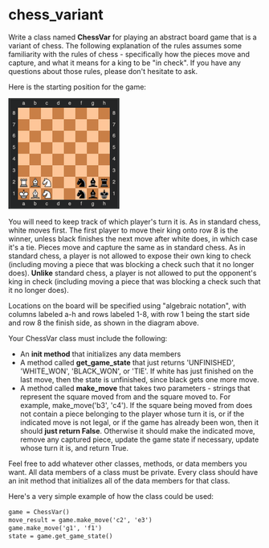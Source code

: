 # chess_variant



Write a class named **ChessVar** for playing an abstract board game that is a variant of chess. The following explanation of the rules assumes some familiarity with the rules of chess - specifically how the pieces move and capture, and what it means for a king to be "in check". If you have any questions about those rules, please don't hesitate to ask.

Here is the starting position for the game:

![starting position for game](starting_position.png "starting position for game")

You will need to keep track of which player's turn it is. As in standard chess, white moves first. The first player to move their king onto row 8 is the winner, unless black finishes the next move after white does, in which case it's a tie. Pieces move and capture the same as in standard chess. As in standard chess, a player is not allowed to expose their own king to check (including moving a piece that was blocking a check such that it no longer does). **Unlike** standard chess, a player is not allowed to put the opponent's king in check (including moving a piece that was blocking a check such that it no longer does).

Locations on the board will be specified using "algebraic notation", with columns labeled a-h and rows labeled 1-8, with row 1 being the start side and row 8 the finish side, as shown in the diagram above.


Your ChessVar class must include the following:
* An **init method** that initializes any data members
* A method called **get_game_state** that just returns 'UNFINISHED', 'WHITE_WON', 'BLACK_WON', or 'TIE'. If white has just finished on the last move, then the state is unfinished, since black gets one more move.
* A method called **make_move** that takes two parameters - strings that represent the square moved from and the square moved to.  For example, make_move('b3', 'c4').  If the square being moved from does not contain a piece belonging to the player whose turn it is, or if the indicated move is not legal, or if the game has already been won, then it should **just return False**.  Otherwise it should make the indicated move, remove any captured piece, update the game state if necessary, update whose turn it is, and return True.

Feel free to add whatever other classes, methods, or data members you want.  All data members of a class must be private.  Every class should have an init method that initializes all of the data members for that class.

Here's a very simple example of how the class could be used:
```
game = ChessVar()
move_result = game.make_move('c2', 'e3')
game.make_move('g1', 'f1')
state = game.get_game_state()
```

